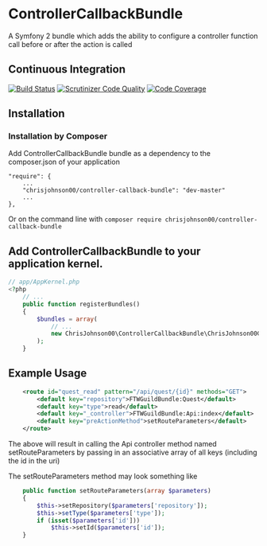 ControllerCallbackBundle
========================

A Symfony 2 bundle which adds the ability to configure a controller function call before or after the action is called

## Continuous Integration
[![Build Status](https://travis-ci.org/chrisjohnson00/ControllerCallbackBundle.png?branch=master)](https://travis-ci.org/chrisjohnson00/ControllerCallbackBundle) [![Scrutinizer Code Quality](https://scrutinizer-ci.com/g/chrisjohnson00/ControllerCallbackBundle/badges/quality-score.png?s=8dbcaa1baf707dad71ec2b514adb72d2717dd2bf)](https://scrutinizer-ci.com/g/chrisjohnson00/ControllerCallbackBundle/) [![Code Coverage](https://scrutinizer-ci.com/g/chrisjohnson00/ControllerCallbackBundle/badges/coverage.png?s=555f42d9885f22b76fb170778802917cdfe62fcc)](https://scrutinizer-ci.com/g/chrisjohnson00/ControllerCallbackBundle/)

Installation
------------
### Installation by Composer

Add ControllerCallbackBundle bundle as a dependency to the composer.json of your application

    "require": {
        ...
        "chrisjohnson00/controller-callback-bundle": "dev-master"
        ...
    },

Or on the command line with
`composer require chrisjohnson00/controller-callback-bundle`

## Add ControllerCallbackBundle to your application kernel.

```php
// app/AppKernel.php
<?php
    // ...
    public function registerBundles()
    {
        $bundles = array(
            // ...
            new ChrisJohnson00\ControllerCallbackBundle\ChrisJohnson00ControllerCallbackBundle(),
        );
    }
```

Example Usage
-------------

```xml
    <route id="quest_read" pattern="/api/quest/{id}" methods="GET">
        <default key="repository">FTWGuildBundle:Quest</default>
        <default key="type">read</default>
        <default key="_controller">FTWGuildBundle:Api:index</default>
        <default key="preActionMethod">setRouteParameters</default>
    </route>
```

The above will result in calling the Api controller method named setRouteParameters by passing in an associative array of all keys (including the id in the uri)

The setRouteParameters method may look something like

```php
    public function setRouteParameters(array $parameters)
    {
        $this->setRepository($parameters['repository']);
        $this->setType($parameters['type']);
        if (isset($parameters['id']))
            $this->setId($parameters['id']);
    }
```
